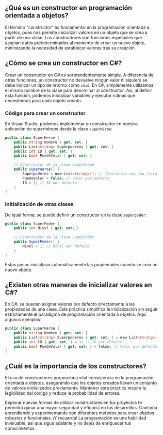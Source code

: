 ## ¿Qué es un constructor en programación orientada a objetos?

El término "constructor" es fundamental en la programación orientada a objetos, pues nos permite inicializar valores en un objeto que se crea a partir de una clase. Los constructores son funciones especiales que asignan datos predeterminados al momento de crear un nuevo objeto, minimizando la necesidad de establecer valores tras su creación.

## ¿Cómo se crea un constructor en C#?

Crear un constructor en C# es sorprendentemente simple. A diferencia de otras funciones, un constructor no devuelve ningún valor ni siquiera se debe indicar un tipo de retorno como `void`. En C#, simplemente utilizamos el mismo nombre de la clase para denominar al constructor. Así, al definir esta función, podemos inicializar variables y ejecutar rutinas que necesitemos para cada objeto creado.

### Código para crear un constructor

En Visual Studio, podemos implementar un constructor en nuestra aplicación de superhéroes desde la clase `superhéroe`:

```csharp
public class SuperHeroe {
    public string Nombre { get; set; }
    public List<string> Superpoderes { get; set; }
    public int ID { get; set; }
    public bool PuedeVolar { get; set; }
    
    // Constructor de la clase SuperHeroe
    public SuperHeroe() {
        Superpoderes = new List<string>(); // Inicializa con una lista vacía
        PuedeVolar = false; // Valor por defecto
        ID = 1; // ID por defecto
    }
}
```

### Initialización de otras clases

De igual forma, se puede definir un constructor en la clase `superpoder`:

```csharp
public class SuperPoder {
    public int Nivel { get; set; }
    
    // Constructor de la clase SuperPoder
    public SuperPoder() {
        Nivel = 1; // Nivel por defecto
    }
}
```

Estos pasos inicializan automáticamente las propiedades cuando se crea un nuevo objeto.

## ¿Existen otras maneras de inicializar valores en C#?

En C#, se pueden asignar valores por defecto directamente a las propiedades de una clase. Esta práctica simplifica la inicialización sin seguir estrictamente el paradigma de programación orientada a objetos. Aquí algunos ejemplos:

```csharp
public class SuperHeroe {
    public string Nombre { get; set; }
    public List<string> Superpoderes { get; set; } = new List<string>(); // Inicializa lista vacía
    public int ID { get; set; } = 1; // ID por defecto
    public bool PuedeVolar { get; set; } = false; // Valor por defecto
}
```

## ¿Cuál es la importancia de los constructores?

El uso de constructores proporciona vital consistencia en la programación orientada a objetos, asegurando que los objetos creados llevan un conjunto de valores inicializados previamente. Mantener esta práctica mejora la legibilidad del código y reduce la probabilidad de errores.

Explorar nuevas formas de utilizar constructores en tus proyectos te permitirá ganar una mayor seguridad y eficacia en tus desarrollos. Continúa aprendiendo y experimentando con diferentes métodos para crear objetos robustos y funcionales. ¡Y recuerda! La programación es una habilidad invaluable, así que sigue adelante y no dejes de enriquecer tus conocimientos.